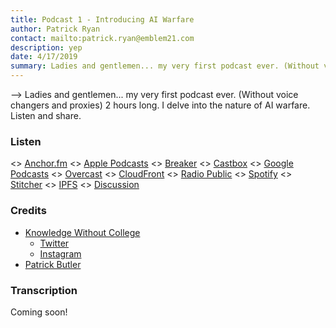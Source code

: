 ```yaml
---
title: Podcast 1 - Introducing AI Warfare
author: Patrick Ryan
contact: mailto:patrick.ryan@emblem21.com
description: yep
date: 4/17/2019
summary: Ladies and gentlemen... my very first podcast ever. (Without voice changers and proxies)  2 hours long. I delve into the nature of AI warfare.  Listen and share.
---
```

--> Ladies and gentlemen... my very first podcast ever. (Without voice changers and proxies)  2 hours long. I delve into the nature of AI warfare.  Listen and share.

### Listen

<> [Anchor.fm](https://anchor.fm/knowledgewithoutcollege/episodes/KWC-030-Patrick-Ryan-e3p0p9) 
<> [Apple Podcasts](https://podcasts.apple.com/us/podcast/kwc-030-patrick-ryan/id1355465192?i=1000435170139)
<> [Breaker](https://www.breaker.audio/knowledge-without-college/e/45605415)
<> [Castbox](https://castbox.fm/episode/KWC-030-Patrick-Ryan-id1193840-id145958154)
<> [Google Podcasts](https://podcasts.google.com/?feed=aHR0cHM6Ly9hbmNob3IuZm0vcy8yYmFjZDVjL3BvZGNhc3QvcnNz&episode=ZjliNzBmOTEtNTBlMS02OTVkLWFlZTYtZDg1M2E3NmIwMGU1)
<> [Overcast](https://overcast.fm/+ML6dVmuSI)
<> [CloudFront](https://anchor.fm/s/2bacd5c/podcast/play/2965737/https%3A%2F%2Fd3ctxlq1ktw2nl.cloudfront.net%2Fstaging%2F2019-3-17%2FKWC--030-Patrick-Ryan-f6baac6e8724c.m4a)
<> [Radio Public](https://radiopublic.com/knowledge-without-college-6rOvoR/ep/s1!6707d)
<> [Spotify](https://open.spotify.com/episode/4UtVJVJN96oZKveGJyTVAV)
<> [Stitcher](https://www.stitcher.com/podcast/anchor-podcasts/knowledge-without-college/e/60108626)
<> [IPFS](https://gateway.ipfs.io/ipfs/QmRXEo2MRnuiewPitVKKbRpcF9EmNcu9hTvmWkKD36RTLC)
<> [Discussion](https://8ch.net/gnosticwarfare/res/563.html)

### Credits

* [Knowledge Without College](https://knowledgewithoutcollege.com/)
  * [Twitter](https://twitter.com/KWCPod)
  * [Instagram](https://www.instagram.com/knowledgewithoutcollegepodcast/)
* [Patrick Butler](https://twitter.com/patrickbutler00)

### Transcription

Coming soon!